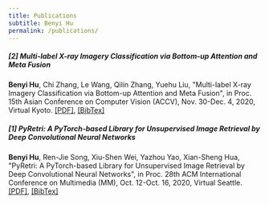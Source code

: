 ```yaml
---
title: Publications
subtitle: Benyi Hu
permalink: /publications/
---
```


##### \[2\] Multi-label X-ray Imagery Classification via Bottom-up Attention and Meta Fusion
**Benyi Hu**, Chi Zhang, Le Wang, Qilin Zhang, Yuehu Liu, "Multi-label X-ray Imagery Classification via Bottom-up Attention and Meta Fusion", in Proc. 15th Asian Conference on Computer Vision (ACCV), Nov. 30-Dec. 4, 2020, Virtual Kyoto. [[PDF]](https://qilin-zhang.github.io/_pages/pdfs/Multi-label_X-ray_Imagery_Classification_via_Bottom-up_Attention_and_Meta_Fusion_ACCV2020.pdf?raw=true), [[BibTex]](https://qilin-zhang.github.io/_pages/bibtexs/hu2020multi.txt)

##### \[1\] PyRetri: A PyTorch-based Library for Unsupervised Image Retrieval by Deep Convolutional Neural Networks
**Benyi Hu**, Ren-Jie Song, Xiu-Shen Wei, Yazhou Yao, Xian-Sheng Hua, "PyRetri: A PyTorch-based Library for Unsupervised Image Retrieval by Deep Convolutional Neural Networks", in Proc. 28th ACM International Conference on Multimedia (MM), Oct. 12-Oct. 16, 2020, Virtual Seattle. [[PDF]](https://qilin-zhang.github.io/_pages/pdfs/PyRetri_A_PyTorch-based_Library_for_Unsupervised_Image_Retrieval_by_Deep_Convolutional_Neural_Networks_MMM2020?raw=true), [[BibTex]](https://qilin-zhang.github.io/_pages/bibtexs/hu2020pyretri.txt)

